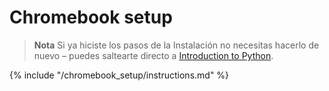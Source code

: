 # Chromebook setup

> **Nota** Si ya hiciste los pasos de la Instalación no necesitas hacerlo de nuevo – puedes saltearte directo a [Introduction to Python](../python_introduction/README.md).

{% include "/chromebook_setup/instructions.md" %}
